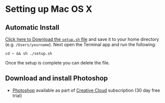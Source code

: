 # Setting up Mac OS X

## Automatic Install

[Click here to Download the `setup.sh` file](https://cdn.rawgit.com/develop-me/setup/master/mac/setup.sh) and save it to your home directory (e.g. `/Users/yourname`). Next open the Terminal app and run the following:

```
cd ~ && sh ./setup.sh
```

Once the setup is complete you can delete the file.

## Download and install Photoshop

- [Photoshop](http://www.adobe.com/uk/products/photoshop.html) available as part of [Creative Cloud](https://creative.adobe.com/products/download/creative-cloud) subscription (30 day free trial)
